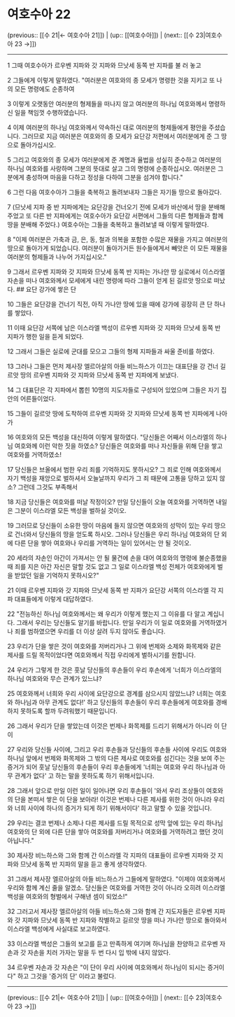 # 여호수아 22

(previous:: [[수 21|← 여호수아 21]]) | (up:: [[여호수아]]) | (next:: [[수 23|여호수아 23 →]])

***




1 
그때 여호수아가 르우벤 지파와 갓 지파와 므낫세 동쪽 반 지파를 불 러 놓고 



2 
그들에게 이렇게 말하였다. "여러분은 여호와의 종 모세가 명령한 것을 지키고 또 나의 모든 명령에도 순종하여 



3 
이렇게 오랫동안 여러분의 형제들을 떠나지 않고 여러분의 하나님 여호와께서 명령하신 일을 책임껏 수행하였습니다. 



4 
이제 여러분의 하나님 여호와께서 약속하신 대로 여러분의 형제들에게 평안을 주셨습니다. 그러므로 지금 여러분은 여호와의 종 모세가 요단강 저편에서 여러분에게 준 그 땅으로 돌아가십시오. 



5 
그리고 여호와의 종 모세가 여러분에게 준 계명과 율법을 성실히 준수하고 여러분의 하나님 여호와를 사랑하며 그분의 뜻대로 살고 그의 명령에 순종하십시오. 여러분은 그분에게 충성하며 마음을 다하고 정성을 다하여 그분을 섬겨야 합니다." 



6 
그런 다음 여호수아가 그들을 축복하고 돌려보내자 그들은 자기들 땅으로 돌아갔다. 



7 
(므낫세 지파 중 반 지파에게는 요단강을 건너오기 전에 모세가 바산에서 땅을 분배해 주었고 또 다른 반 지파에게는 여호수아가 요단강 서편에서 그들의 다른 형제들과 함께 땅을 분배해 주었다.) 여호수아는 그들을 축복하고 돌려보낼 때 이렇게 말하였다. 



8 
"이제 여러분은 가축과 금, 은, 동, 철과 의복을 포함한 수많은 재물을 가지고 여러분의 땅으로 돌아가게 되었습니다. 여러분이 돌아가거든 원수들에게서 빼앗은 이 모든 재물을 여러분의 형제들과 나누어 가지십시오." 



9 
그래서 르우벤 지파와 갓 지파와 므낫세 동쪽 반 지파는 가나안 땅 실로에서 이스라엘 자손을 떠나 여호와께서 모세에게 내린 명령에 따라 그들이 얻게 된 길르앗 땅으로 떠났다. ## 요단 강가에 쌓은 단 



10 
그들은 요단강을 건너기 직전, 아직 가나안 땅에 있을 때에 강가에 굉장히 큰 단 하나를 쌓았다. 



11 
이때 요단강 서쪽에 남은 이스라엘 백성이 르우벤 지파와 갓 지파와 므낫세 동쪽 반 지파가 행한 일을 듣게 되었다. 



12 
그래서 그들은 실로에 군대를 모으고 그들의 형제 지파들과 싸울 준비를 하였다. 



13 
그러나 그들은 먼저 제사장 엘르아살의 아들 비느하스가 이끄는 대표단을 강 건너 길르앗 땅의 르우벤 지파와 갓 지파와 므낫세 동쪽 반 지파에게 보냈다. 



14 
그 대표단은 각 지파에서 뽑힌 10명의 지도자들로 구성되어 있었으며 그들은 자기 집안의 어른들이었다. 



15 
그들이 길르앗 땅에 도착하여 르우벤 지파와 갓 지파와 므낫세 동쪽 반 지파에게 나아가 



16 
여호와의 모든 백성을 대신하여 이렇게 말하였다. "당신들은 어째서 이스라엘의 하나님 여호와께 이런 악한 짓을 하였소? 당신들은 여호와를 떠나 자신들을 위해 단을 쌓고 여호와를 거역하였소! 



17 
당신들은 브올에서 범한 우리 죄를 기억하지도 못하시오? 그 죄로 인해 여호와께서 자기 백성을 재앙으로 벌하셔서 오늘날까지 우리가 그 죄 때문에 고통을 당하고 있지 않소? 그런데 그것도 부족해서 



18 
지금 당신들은 여호와를 떠날 작정이오? 만일 당신들이 오늘 여호와를 거역하면 내일은 그분이 이스라엘 모든 백성을 벌하실 것이오. 



19 
그러므로 당신들이 소유한 땅이 마음에 들지 않으면 여호와의 성막이 있는 우리 땅으로 건너와서 당신들의 땅을 얻도록 하시오. 그러나 당신들은 우리 하나님 여호와의 단 외에 다른 단을 쌓아 여호와나 우리를 거역하는 일이 있어서는 안 될 것이오. 



20 
세라의 자손인 아간이 가져서는 안 될 물건에 손을 대어 여호와의 명령에 불순종했을 때 죄를 지은 아간 자신은 말할 것도 없고 그 일로 이스라엘 백성 전체가 여호와에게 벌을 받았던 일을 기억하지 못하시오?" 



21 
이때 르우벤 지파와 갓 지파와 므낫세 동쪽 반 지파가 요단강 서쪽의 이스라엘 각 지파 대표들에게 이렇게 대답하였다. 



22 
"전능하신 하나님 여호와께서는 왜 우리가 이렇게 했는지 그 이유를 다 알고 계십니다. 그래서 우리는 당신들도 알기를 바랍니다. 만일 우리가 이 일로 여호와를 거역하였거나 죄를 범하였으면 우리를 더 이상 살려 두지 않아도 좋습니다. 



23 
우리가 단을 쌓은 것이 여호와를 저버리거나 그 위에 번제와 소제와 화목제와 같은 제사를 드릴 목적이었다면 여호와께서 직접 우리에게 벌하시기를 원합니다. 



24 
우리가 그렇게 한 것은 훗날 당신들의 후손들이 우리 후손에게 '너희가 이스라엘의 하나님 여호와와 무슨 관계가 있느냐? 



25 
여호와께서 너희와 우리 사이에 요단강으로 경계를 삼으시지 않았느냐? 너희는 여호와 하나님과 아무 관계도 없다!' 하고 당신들의 후손들이 우리 후손들에게 여호와를 경배하지 못하도록 할까 두려워했기 때문입니다. 



26 
그래서 우리가 단을 쌓았는데 이것은 번제나 화목제를 드리기 위해서가 아니라 이 단이 



27 
우리와 당신들 사이에, 그리고 우리 후손들과 당신들의 후손들 사이에 우리도 여호와 하나님 앞에서 번제와 화목제와 그 밖의 다른 제사로 여호와를 섬긴다는 것을 보여 주는 증거가 되어 훗날 당신들의 후손들이 우리 후손들에게 '너희는 여호와 우리 하나님과 아무 관계가 없다' 고 하는 말을 못하도록 하기 위해서입니다. 



28 
그래서 앞으로 만일 이런 일이 일어나면 우리 후손들이 '와서 우리 조상들이 여호와의 단을 본떠서 쌓은 이 단을 보아라! 이것은 번제나 다른 제사를 위한 것이 아니라 우리와 너희 사이에 하나의 증거가 되게 하기 위해서이다' 하고 말할 수 있을 것입니다. 



29 
우리는 결코 번제나 소제나 다른 제사를 드릴 목적으로 성막 앞에 있는 우리 하나님 여호와의 단 외에 다른 단을 쌓아 여호와를 저버리거나 여호와를 거역하려고 했던 것이 아닙니다." 



30 
제사장 비느하스와 그와 함께 간 이스라엘 각 지파의 대표들이 르우벤 지파와 갓 지파와 므낫세 동쪽 반 지파의 말을 듣고 좋게 생각하였다. 



31 
그래서 제사장 엘르아살의 아들 비느하스가 그들에게 말하였다. "이제야 여호와께서 우리와 함께 계신 줄을 알겠소. 당신들은 여호와를 거역한 것이 아니라 오히려 이스라엘 백성을 여호와의 형벌에서 구해낸 셈이 되었소!" 



32 
그러고서 제사장 엘르아살의 아들 비느하스와 그와 함께 간 지도자들은 르우벤 지파와 갓 지파와 므낫세 동쪽 반 지파와 작별하고 길르앗 땅을 떠나 가나안 땅으로 돌아와서 이스라엘 백성에게 사실대로 보고하였다. 



33 
이스라엘 백성은 그들의 보고를 듣고 만족하게 여기며 하나님을 찬양하고 르우벤 자손과 갓 자손을 치러 가자는 말을 두 번 다시 입 밖에 내지 않았다. 



34 
르우벤 자손과 갓 자손은 "이 단이 우리 사이에 여호와께서 하나님이 되시는 증거이다" 하고 그것을 '증거의 단' 이라고 불렀다.

***

(previous:: [[수 21|← 여호수아 21]]) | (up:: [[여호수아]]) | (next:: [[수 23|여호수아 23 →]])
